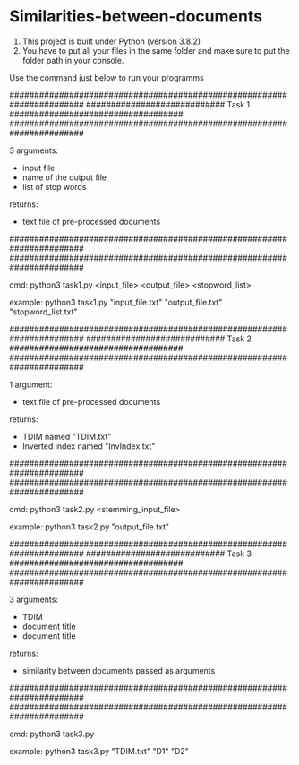 # Similarities-between-documents

1. This project is built under Python (version 3.8.2)
2. You have to put all your files in the same folder and make sure to put the folder path in your console.

Use the command just below to run your programms

#######################################################################
############################ Task 1 ###################################
#######################################################################

3 arguments:
- input file
- name of the output file
- list of stop words 

returns:
- text file of pre-processed documents

#######################################################################
#######################################################################

cmd: 
python3 task1.py <input_file> <output_file> <stopword_list>

example: 
python3 task1.py "input_file.txt" "output_file.txt" "stopword_list.txt"

#######################################################################
############################ Task 2 ###################################
#######################################################################

1 argument:
- text file of pre-processed documents

returns:
- TDIM named "TDIM.txt"
- Inverted index named "InvIndex.txt"

#######################################################################
#######################################################################

cmd:
python3 task2.py <stemming_input_file>

example: 
python3 task2.py "output_file.txt"

#######################################################################
############################ Task 3 ###################################
#######################################################################

3 arguments:
- TDIM
- document title
- document title

returns:
- similarity between documents passed as arguments 

#######################################################################
#######################################################################

cmd:
python3 task3.py <TDIM> <doc> <doc>

example:
python3 task3.py "TDIM.txt" "D1" "D2"

